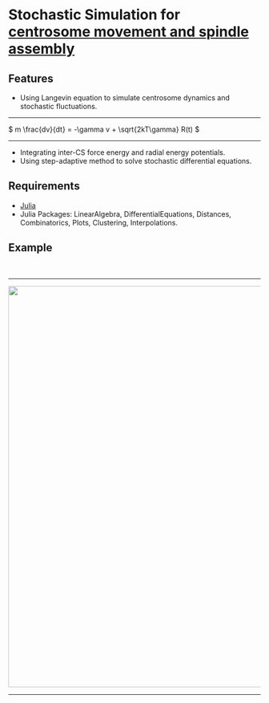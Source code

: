 # Stochastic Simulation for [centrosome movement and spindle assembly](https://www.molbiolcell.org/doi/full/10.1091/mbc.E22-10-0485)
## Features
- Using Langevin equation to simulate centrosome dynamics and stochastic fluctuations.

<hr />
$ m \frac{dv}{dt} = -\gamma v + \sqrt{2kT\gamma} R(t) $
<hr />

- Integrating inter-CS force energy and radial energy potentials.
- Using step-adaptive method to solve stochastic differential equations. 
  
## Requirements
- [Julia](https://julialang.org/)
- Julia Packages:
  LinearAlgebra, DifferentialEquations, Distances, Combinatorics, Plots, Clustering, Interpolations.

## Example


<p align="center">
    <br>
    <hr />
    <img src="https://github.com/lxc-dolphin/CentrosomeClustering/blob/main/sup/CS_clustering1.gif" width="800">
    <hr />  
    <br>
<p>

